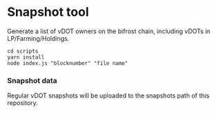 # Snapshot tool

Generate a list of vDOT owners on the bifrost chain, including vDOTs in LP/Farming/Holdings.

```
cd scripts
yarn install
node index.js "blocknumber" "file name"
```

### Snapshot data

Regular vDOT snapshots will be uploaded to the snapshots path of this repository.
